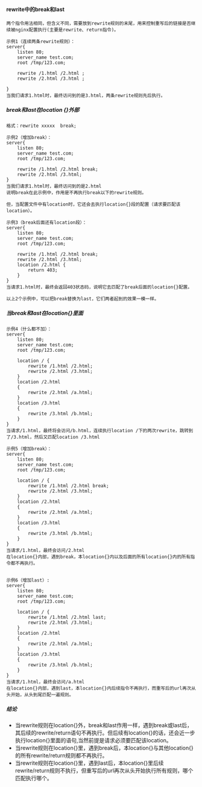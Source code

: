 #### rewrite中的break和last

    两个指令用法相同，但含义不同，需要放到rewrite规则的末尾，用来控制重写后的链接是否继续被nginx配置执行(主要是rewrite、return指令)。
    
    示例1（连续两条rewrite规则）：
    server{
        listen 80; 
        server_name test.com;
	    root /tmp/123.com;

	    rewrite /1.html /2.html ;
	    rewrite /2.html /3.html ;
        
    }
    当我们请求1.html时，最终访问到的是3.html，两条rewrite规则先后执行。
    
    
##### break和last在location {}外部

    格式：rewrite xxxxx  break;
    
    示例2（增加break）：
    server{
        listen 80; 
        server_name test.com;
	    root /tmp/123.com;

	    rewrite /1.html /2.html break;
	    rewrite /2.html /3.html;
    }
    当我们请求1.html时，最终访问到的是2.html
    说明break在此示例中，作用是不再执行break以下的rewrite规则。
    
    但，当配置文件中有location时，它还会去执行location{}段的配置（请求要匹配该location）。
    
    示例3（break后面还有location段）：
    server{
        listen 80; 
        server_name test.com;
	    root /tmp/123.com;

	    rewrite /1.html /2.html break;
	    rewrite /2.html /3.html;
        location /2.html {
            return 403;
        }
    }
    当请求1.html时，最终会返回403状态码，说明它去匹配了break后面的location{}配置。
    
    以上2个示例中，可以把break替换为last，它们两者起到的效果一模一样。
    
##### 当break和last在location{}里面
    
    示例4（什么都不加）：
    server{
        listen 80; 
        server_name test.com;
        root /tmp/123.com;
        
        location / {
            rewrite /1.html /2.html;
            rewrite /2.html /3.html;
        }
        location /2.html
        {
            rewrite /2.html /a.html;
        }
        location /3.html
        {
            rewrite /3.html /b.html;
        }
    }
    当请求/1.html，最终将会访问/b.html，连续执行location /下的两次rewrite，跳转到了/3.html，然后又匹配location /3.html
    
    示例5（增加break）：
    server{
        listen 80; 
        server_name test.com;
        root /tmp/123.com;
        
        location / {
            rewrite /1.html /2.html break;
            rewrite /2.html /3.html;
        }
        location /2.html
        {
            rewrite /2.html /a.html;
        }
        location /3.html
        {
            rewrite /3.html /b.html;
        }
    }
    当请求/1.html，最终会访问/2.html
    在location{}内部，遇到break，本location{}内以及后面的所有location{}内的所有指令都不再执行。

    
    示例6（增加last）:
    server{
        listen 80; 
        server_name test.com;
        root /tmp/123.com;
        
        location / {
            rewrite /1.html /2.html last;
            rewrite /2.html /3.html;
        }
        location /2.html
        {
            rewrite /2.html /a.html;
        }
        location /3.html
        {
            rewrite /3.html /b.html;
        }
    }
    当请求/1.html，最终会访问/a.html
    在location{}内部，遇到last，本location{}内后续指令不再执行，而重写后的url再次从头开始，从头到尾匹配一遍规则。
    

##### 结论

* 当rewrite规则在location{}外，break和last作用一样，遇到break或last后，其后续的rewrite/return语句不再执行。但后续有location{}的话，还会近一步执行location{}里面的语句,当然前提是请求必须要匹配该location。
* 当rewrite规则在location{}里，遇到break后，本location{}与其他location{}的所有rewrite/return规则都不再执行。
* 当rewrite规则在location{}里，遇到last后，本location{}里后续rewrite/return规则不执行，但重写后的url再次从头开始执行所有规则，哪个匹配执行哪个。